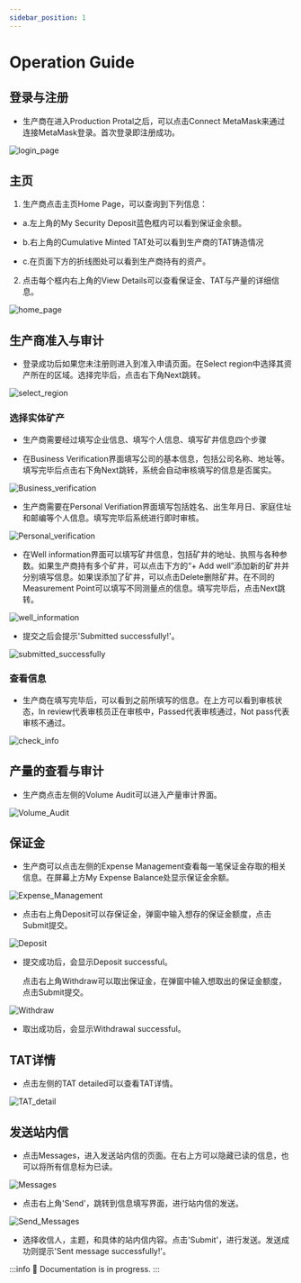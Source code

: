 ```yaml
---
sidebar_position: 1
---
```


# Operation Guide

## 登录与注册

* 生产商在进入Production Protal之后，可以点击Connect MetaMask来通过连接MetaMask登录。首次登录即注册成功。

![login_page](/img/docs/login_page.png)

## 主页

1. 生产商点击主页Home Page，可以查询到下列信息：

 - a.左上角的My Security Deposit蓝色框内可以看到保证金余额。
  
 - b.右上角的Cumulative Minted TAT处可以看到生产商的TAT铸造情况

 - c.在页面下方的折线图处可以看到生产商持有的资产。
 
2. 点击每个框内右上角的View Details可以查看保证金、TAT与产量的详细信息。

![home_page](/img/docs/login_page.png)

## 生产商准入与审计

* 登录成功后如果您未注册则进入到准入申请页面。在Select region中选择其资产所在的区域。选择完毕后，点击右下角Next跳转。

![select_region](/img/docs/login_page.png)

### 选择实体矿产

* 生产商需要经过填写企业信息、填写个人信息、填写矿井信息四个步骤

* 在Business Verification界面填写公司的基本信息，包括公司名称、地址等。填写完毕后点击右下角Next跳转，系统会自动审核填写的信息是否属实。

![Business_verification](/img/docs/login_page.png)

* 生产商需要在Personal Verifiation界面填写包括姓名、出生年月日、家庭住址和邮编等个人信息。填写完毕后系统进行即时审核。

![Personal_verification](/img/docs/login_page.png)

* 在Well information界面可以填写矿井信息，包括矿井的地址、执照与各种参数。如果生产商持有多个矿井，可以点击下方的“+ Add well”添加新的矿井并分别填写信息。如果误添加了矿井，可以点击Delete删除矿井。在不同的Measurement Point可以填写不同测量点的信息。填写完毕后，点击Next跳转。

![well_information](/img/docs/login_page.png)

* 提交之后会提示'Submitted successfully!'。

![submitted_successfully](/img/docs/login_page.png)

### 查看信息

* 生产商在填写完毕后，可以看到之前所填写的信息。在上方可以看到审核状态，In review代表审核员正在审核中，Passed代表审核通过，Not pass代表审核不通过。

![check_info](/img/docs/login_page.png)

## 产量的查看与审计

* 生产商点击左侧的Volume Audit可以进入产量审计界面。

![Volume_Audit](/img/docs/login_page.png)

## 保证金

* 生产商可以点击左侧的Expense Management查看每一笔保证金存取的相关信息。在屏幕上方My Expense Balance处显示保证金余额。

![Expense_Management](/img/docs/login_page.png)

* 点击右上角Deposit可以存保证金，弹窗中输入想存的保证金额度，点击Submit提交。

![Deposit](/img/docs/login_page.png)

* 提交成功后，会显示Deposit successful。

  点击右上角Withdraw可以取出保证金，在弹窗中输入想取出的保证金额度，点击Submit提交。

![Withdraw](/img/docs/login_page.png)

* 取出成功后，会显示Withdrawal successful。

## TAT详情

* 点击左侧的TAT detailed可以查看TAT详情。

![TAT_detail](/img/docs/login_page.png)

## 发送站内信

* 点击Messages，进入发送站内信的页面。在右上方可以隐藏已读的信息，也可以将所有信息标为已读。

![Messages](/img/docs/login_page.png)

* 点击右上角'Send'，跳转到信息填写界面，进行站内信的发送。

![Send_Messages](/img/docs/login_page.png)

* 选择收信人，主题，和具体的站内信内容。点击'Submit'，进行发送。发送成功则提示'Sent message successfully!'。


:::info
  🚧 Documentation is in progress.
:::
